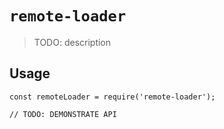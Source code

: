 # `remote-loader`

> TODO: description

## Usage

```
const remoteLoader = require('remote-loader');

// TODO: DEMONSTRATE API
```

